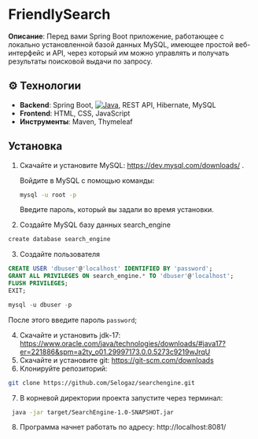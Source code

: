 # FriendlySearch
**Описание**: Перед вами Spring Boot приложение, работающее с локально установленной базой данных MySQL, имеющее простой веб-интерфейс и API, через который им можно управлять и получать результаты поисковой выдачи по запросу.

## ⚙️ Технологии
- **Backend**: Spring Boot, [![Java](https://img.shields.io/badge/Java-17-red)](https://openjdk.org/), REST API, Hibernate, MySQL
- **Frontend**: HTML, CSS, JavaScript
- **Инструменты**: Maven, Thymeleaf

## Установка
1. Скачайте и установите MySQL: https://dev.mysql.com/downloads/ .
    
    Войдите в MySQL с помощью команды:
    ```bash
    mysql -u root -p
    ```
    Введите пароль, который вы задали во время установки.

2. Создайте MySQL базу данных search_engine
```bash
create database search_engine
```
3. Создайте пользователя
```sql
CREATE USER 'dbuser'@'localhost' IDENTIFIED BY 'password';
GRANT ALL PRIVILEGES ON search_engine.* TO 'dbuser'@'localhost';
FLUSH PRIVILEGES;
EXIT;
```
```sql
mysql -u dbuser -p
```
После этого введите пароль `password`;

4. Скачайте и установить jdk-17: https://www.oracle.com/java/technologies/downloads/#java17?er=221886&spm=a2ty_o01.29997173.0.0.5273c9219wJrqU
5. Скачайте и установите git: https://git-scm.com/downloads
6. Клонируйте репозиторий:
```bash
git clone https://github.com/Selogaz/searchengine.git
```

7. В корневой директории проекта запустите через терминал:
```bash
 java -jar target/SearchEngine-1.0-SNAPSHOT.jar  
```
8. Программа начнет работать по адресу: http://localhost:8081/


